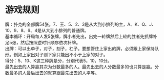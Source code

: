 # 游戏规则
牌：扑克的全部牌54张。7、王、5、2、3是从大到小排列的主，A、K、Q、J、10、9、8、6、4是从大到小排列的普通牌。  
基本循环：开局每人发5张牌，牌小者先出，出完一轮牌然后上轮的胜者先抓牌补足5张，然后按照逆时针顺序依次补牌。  
出牌：可以出单子，对子，刻子，杠子。要想管住上家出的牌，必须跟上家保持队形。例如上家出对子则下家只能出不小于上家的对子。    
得分：5、10、K这三种牌是分，分别代表5，10，10分。  
最先出去的人算赢其次为分数最多的人。最先出去的人分数最多的也只算是赢。分数最多的人最后出去的就算跟最先出去的人平等。
